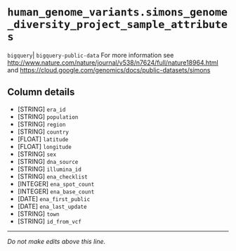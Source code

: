 # `human_genome_variants.simons_genome_diversity_project_sample_attributes`
`bigquery`| `bigquery-public-data`
For more information see http://www.nature.com/nature/journal/v538/n7624/full/nature18964.html and https://cloud.google.com/genomics/docs/public-datasets/simons

## Column details
* [STRING]    `era_id`
* [STRING]    `population`
* [STRING]    `region`
* [STRING]    `country`
* [FLOAT]     `latitude`
* [FLOAT]     `longitude`
* [STRING]    `sex`
* [STRING]    `dna_source`
* [STRING]    `illumina_id`
* [STRING]    `ena_checklist`
* [INTEGER]   `ena_spot_count`
* [INTEGER]   `ena_base_count`
* [DATE]      `ena_first_public`
* [DATE]      `ena_last_update`
* [STRING]    `town`
* [STRING]    `id_from_vcf`

-------------------------------------------------------------------------------
*Do not make edits above this line.*
